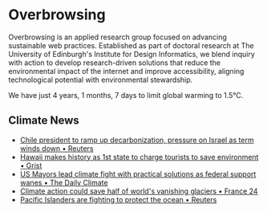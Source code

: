 # Overbrowsing

Overbrowsing is an applied research group focused on advancing sustainable web practices. Established as part of doctoral research at The University of Edinburgh's Institute for Design Informatics, we blend inquiry with action to develop research-driven solutions that reduce the environmental impact of the internet and improve accessibility, aligning technological potential with environmental stewardship.

<!-- clock-time -->
We have just 4 years, 1 months, 7 days to limit global warming to 1.5°C.
<!-- /clock-time -->

## Climate News
<!-- clock-news -->
- [Chile president to ramp up decarbonization, pressure on Israel as term winds down • Reuters](https://www.reuters.com/sustainability/climate-energy/chile-president-ramp-up-decarbonization-pressure-israel-term-winds-down-2025-06-01/)
- [Hawaii makes history as 1st state to charge tourists to save environment • Grist](https://grist.org/politics/hawai%ca%bbi-makes-history-as-first-state-to-charge-tourists-to-save-environment/ )
- [US Mayors lead climate fight with practical solutions as federal support wanes • The Daily Climate](https://www.dailyclimate.org/mayors-lead-climate-fight-with-practical-solutions-as-federal-support-wanes-2672234234.html )
- [Climate action could save half of world's vanishing glaciers • France 24](https://www.france24.com/en/live-news/20250529-climate-action-could-save-half-of-world-s-vanishing-glaciers-says-study )
- [Pacific Islanders are fighting to protect the ocean • Reuters](https://www.reuters.com/sustainability/society-equity/pacific-islanders-are-fighting-protect-ocean-now-world-must-too-2025-05-29/ )
<!-- /clock-news -->
